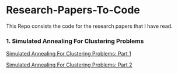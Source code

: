 # Research-Papers-To-Code
This Repo consists the code for the research papers that I have read.

### 1. Simulated Annealing For Clustering Problems
[Simulated Annealing For Clustering Problems: Part 1](https://towardsdatascience.com/simulated-annealing-for-clustering-problems-part-1-3fa8994a3ebb)

[Simulated Annealing For Clustering Problems: Part 2](https://towardsdatascience.com/simulated-annealing-for-clustering-problems-part-2-a095dd100dc)
